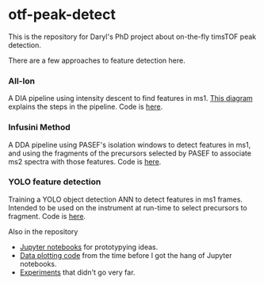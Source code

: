 # otf-peak-detect
This is the repository for Daryl's PhD project about on-the-fly timsTOF peak detection.

There are a few approaches to feature detection here.

### All-Ion
A DIA pipeline using intensity descent to find features in ms1. [This diagram](https://github.com/WEHI-Proteomics/otf-peak-detect/blob/master/pipeline%20schematic.png) explains the steps in the pipeline. Code is [here](https://github.com/WEHI-Proteomics/otf-peak-detect/tree/master/original-pipeline).

### Infusini Method
A DDA pipeline using PASEF's isolation windows to detect features in ms1, and using the fragments of the precursors selected by PASEF to associate ms2 spectra with those features. Code is [here](https://github.com/WEHI-Proteomics/otf-peak-detect/tree/master/pda).

### YOLO feature detection
Training a YOLO object detection ANN to detect features in ms1 frames. Intended to be used on the instrument at run-time to select precursors to fragment. Code is [here](https://github.com/WEHI-Proteomics/otf-peak-detect/tree/master/yolo).

Also in the repository
- [Jupyter notebooks](https://github.com/WEHI-Proteomics/otf-peak-detect/tree/master/notebooks) for prototypying ideas.
- [Data plotting code](https://github.com/WEHI-Proteomics/otf-peak-detect/tree/master/plotting) from the time before I got the hang of Jupyter notebooks.
- [Experiments](https://github.com/WEHI-Proteomics/otf-peak-detect/tree/master/experiments) that didn't go very far.

